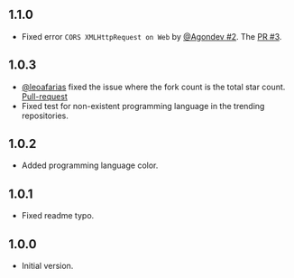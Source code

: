 ## 1.1.0

- Fixed error `CORS XMLHttpRequest on Web` by [@Agondev #2](https://github.com/xamantra/gh_trend/issues/2). The [PR #3](https://github.com/xamantra/gh_trend/pull/3).

## 1.0.3

- [@leoafarias](https://github.com/leoafarias) fixed the issue where the fork count is the total star count. [Pull-request](https://github.com/xamantra/gh_trend/pull/1)
- Fixed test for non-existent programming language in the trending repositories.

## 1.0.2

- Added programming language color.


## 1.0.1

- Fixed readme typo.


## 1.0.0

- Initial version.

